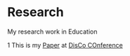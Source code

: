 # Research
My research work in Education

1  This is my [Paper](https://github.com/mgutu/Research/blob/master/MOOC_DisCo_Conference2018_Paper.pdf) at [DisCo COnference](http://disconference.eu/en/about-the-conference/)  
